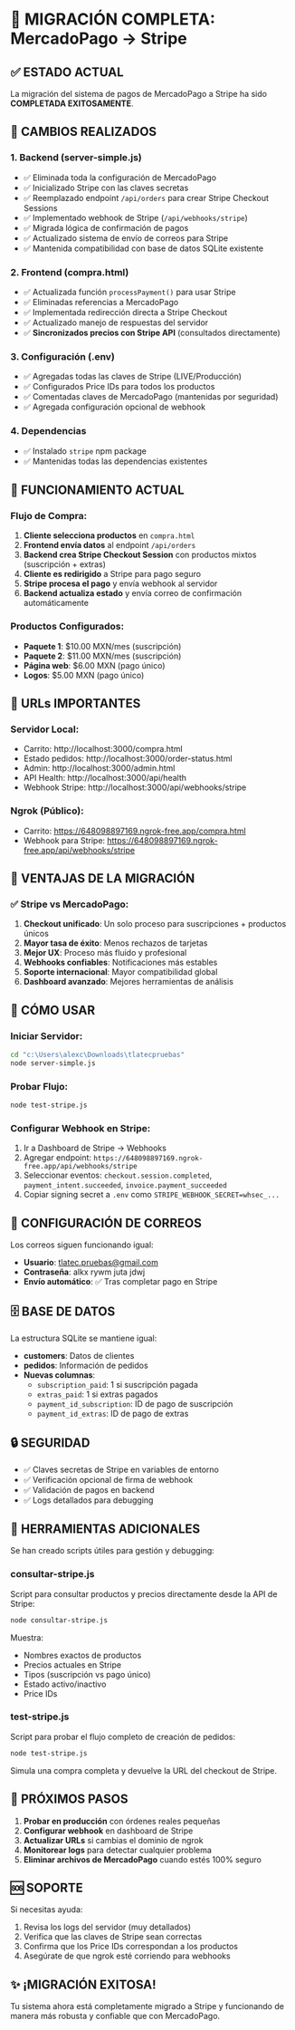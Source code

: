 # 🎉 MIGRACIÓN COMPLETA: MercadoPago → Stripe

## ✅ ESTADO ACTUAL
La migración del sistema de pagos de MercadoPago a Stripe ha sido **COMPLETADA EXITOSAMENTE**.

## 🔧 CAMBIOS REALIZADOS

### 1. Backend (server-simple.js)
- ✅ Eliminada toda la configuración de MercadoPago
- ✅ Inicializado Stripe con las claves secretas
- ✅ Reemplazado endpoint `/api/orders` para crear Stripe Checkout Sessions
- ✅ Implementado webhook de Stripe (`/api/webhooks/stripe`) 
- ✅ Migrada lógica de confirmación de pagos
- ✅ Actualizado sistema de envío de correos para Stripe
- ✅ Mantenida compatibilidad con base de datos SQLite existente

### 2. Frontend (compra.html)
- ✅ Actualizada función `processPayment()` para usar Stripe
- ✅ Eliminadas referencias a MercadoPago
- ✅ Implementada redirección directa a Stripe Checkout
- ✅ Actualizado manejo de respuestas del servidor
- ✅ **Sincronizados precios con Stripe API** (consultados directamente)

### 3. Configuración (.env)
- ✅ Agregadas todas las claves de Stripe (LIVE/Producción)
- ✅ Configurados Price IDs para todos los productos
- ✅ Comentadas claves de MercadoPago (mantenidas por seguridad)
- ✅ Agregada configuración opcional de webhook

### 4. Dependencias
- ✅ Instalado `stripe` npm package
- ✅ Mantenidas todas las dependencias existentes

## 🎯 FUNCIONAMIENTO ACTUAL

### Flujo de Compra:
1. **Cliente selecciona productos** en `compra.html`
2. **Frontend envía datos** al endpoint `/api/orders`
3. **Backend crea Stripe Checkout Session** con productos mixtos (suscripción + extras)
4. **Cliente es redirigido** a Stripe para pago seguro
5. **Stripe procesa el pago** y envía webhook al servidor
6. **Backend actualiza estado** y envía correo de confirmación automáticamente

### Productos Configurados:
- **Paquete 1**: $10.00 MXN/mes (suscripción)
- **Paquete 2**: $11.00 MXN/mes (suscripción) 
- **Página web**: $6.00 MXN (pago único)
- **Logos**: $5.00 MXN (pago único)

## 🔗 URLs IMPORTANTES

### Servidor Local:
- Carrito: http://localhost:3000/compra.html
- Estado pedidos: http://localhost:3000/order-status.html
- Admin: http://localhost:3000/admin.html
- API Health: http://localhost:3000/api/health
- Webhook Stripe: http://localhost:3000/api/webhooks/stripe

### Ngrok (Público):
- Carrito: https://648098897169.ngrok-free.app/compra.html
- Webhook para Stripe: https://648098897169.ngrok-free.app/api/webhooks/stripe

## 🎨 VENTAJAS DE LA MIGRACIÓN

### ✅ Stripe vs MercadoPago:
1. **Checkout unificado**: Un solo proceso para suscripciones + productos únicos
2. **Mayor tasa de éxito**: Menos rechazos de tarjetas
3. **Mejor UX**: Proceso más fluido y profesional
4. **Webhooks confiables**: Notificaciones más estables
5. **Soporte internacional**: Mayor compatibilidad global
6. **Dashboard avanzado**: Mejores herramientas de análisis

## 🚀 CÓMO USAR

### Iniciar Servidor:
```bash
cd "c:\Users\alexc\Downloads\tlatecpruebas"
node server-simple.js
```

### Probar Flujo:
```bash
node test-stripe.js
```

### Configurar Webhook en Stripe:
1. Ir a Dashboard de Stripe → Webhooks
2. Agregar endpoint: `https://648098897169.ngrok-free.app/api/webhooks/stripe`
3. Seleccionar eventos: `checkout.session.completed`, `payment_intent.succeeded`, `invoice.payment_succeeded`
4. Copiar signing secret a `.env` como `STRIPE_WEBHOOK_SECRET=whsec_...`

## 📧 CONFIGURACIÓN DE CORREOS

Los correos siguen funcionando igual:
- **Usuario**: tlatec.pruebas@gmail.com
- **Contraseña**: alkx rywm juta jdwj
- **Envío automático**: ✅ Tras completar pago en Stripe

## 🗄️ BASE DE DATOS

La estructura SQLite se mantiene igual:
- **customers**: Datos de clientes
- **pedidos**: Información de pedidos
- **Nuevas columnas**: 
  - `subscription_paid`: 1 si suscripción pagada
  - `extras_paid`: 1 si extras pagados
  - `payment_id_subscription`: ID de pago de suscripción
  - `payment_id_extras`: ID de pago de extras

## 🔒 SEGURIDAD

- ✅ Claves secretas de Stripe en variables de entorno
- ✅ Verificación opcional de firma de webhook
- ✅ Validación de pagos en backend
- ✅ Logs detallados para debugging

## 🔧 HERRAMIENTAS ADICIONALES

Se han creado scripts útiles para gestión y debugging:

### consultar-stripe.js
Script para consultar productos y precios directamente desde la API de Stripe:
```bash
node consultar-stripe.js
```
Muestra:
- Nombres exactos de productos
- Precios actuales en Stripe
- Tipos (suscripción vs pago único)
- Estado activo/inactivo
- Price IDs

### test-stripe.js  
Script para probar el flujo completo de creación de pedidos:
```bash
node test-stripe.js
```
Simula una compra completa y devuelve la URL del checkout de Stripe.

## 🎯 PRÓXIMOS PASOS

1. **Probar en producción** con órdenes reales pequeñas
2. **Configurar webhook** en dashboard de Stripe
3. **Actualizar URLs** si cambias el dominio de ngrok
4. **Monitorear logs** para detectar cualquier problema
5. **Eliminar archivos de MercadoPago** cuando estés 100% seguro

## 🆘 SOPORTE

Si necesitas ayuda:
1. Revisa los logs del servidor (muy detallados)
2. Verifica que las claves de Stripe sean correctas
3. Confirma que los Price IDs correspondan a los productos
4. Asegúrate de que ngrok esté corriendo para webhooks

## ✨ ¡MIGRACIÓN EXITOSA!

Tu sistema ahora está completamente migrado a Stripe y funcionando de manera más robusta y confiable que con MercadoPago.
